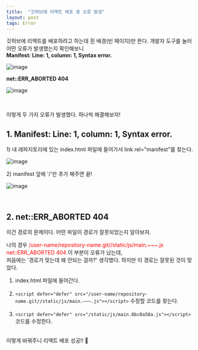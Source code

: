 ```yaml
---
title:  "깃허브에 리액트 배포 중 오류 발생"
layout: post
tags: Error
---
```


<p>
  깃허브에 리액트를 배포하려고 하는데 흰 배경(빈 페이지)만 뜬다. 개발자 도구를 눌러 어떤 오류가 발생했는지 확인해보니 <br>
  <strong>Manifest: Line: 1, column: 1, Syntax error.</strong>
</p>
  
![image](https://user-images.githubusercontent.com/108778921/189516802-c4b543bb-5f24-4e34-a0d1-e8aff3766b6f.png)

<p><strong>net::ERR_ABORTED 404</strong></p>
  
![image](https://user-images.githubusercontent.com/108778921/189516663-c6475c90-6cdb-44e9-bdbc-912d853bb3ab.png)<br>

<br>  
<p>
  이렇게 두 가지 오류가 발생했다. 하나씩 해결해보자!
</p>

## 1. Manifest: Line: 1, column: 1, Syntax error.

<p> 1)  내 레파지토리에 있는 index.html 파일에 들어가서 link rel="manifest"를 찾는다. </p>
 
![image](https://user-images.githubusercontent.com/108778921/189516844-4fee2fae-6eb7-443d-b952-1e8c6934eff0.png)


<p> 2)  manifest 앞에 '/'만 추가 해주면 끝! </p>

![image](https://user-images.githubusercontent.com/108778921/189516935-56e15f36-bf55-4d2f-957b-a400f1808374.png)

<br>

## 2. net::ERR_ABORTED 404
<p> 이건 경로의 문제이다. 어떤 파일이 경로가 잘못되었는지 알아보자. </p>

<p>
  나의 경우 <span style="color:red">/user-name/repository-name.git//static/js/main.~~~.js net::ERR_ABORTED 404</span> 이 부분이 오류가 났는데,<br>
  처음에는 '경로가 맞는데 왜 안되는 걸까?' 생각했다. 하지만 이 경로는 잘못된 것이 맞았다.
</p>

1) index.html 파일에 들어간다. <br><br>
2) `<script defer="defer" src="/user-name/repository-name.git//static/js/main.~~~.js"></script>` 수정할 코드를 찾는다. <br><br>
3) `<script defer="defer" src="/static/js/main.8bc0a58a.js"></script>` 코드를 수정한다. <br><br>

<p> 이렇게 바꿔주니 리액트 배포 성공!! 👏 </p>


